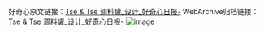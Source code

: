 好奇心原文链接：[Tse & Tse 调料罐_设计_好奇心日报-](https://www.qdaily.com/articles/3638.html)
WebArchive归档链接：[Tse & Tse 调料罐_设计_好奇心日报-](http://web.archive.org/web/20190623152620/https://www.qdaily.com/articles/3638.html)
![image](http://ww3.sinaimg.cn/large/007d5XDpgy1g3vcssoa59j30u02nkdpb)